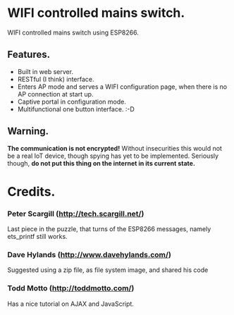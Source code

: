 WIFI controlled mains switch.
=============================

WIFI controlled mains switch using ESP8266.

Features.
---------

* Built in web server.
* RESTful (I think) interface.
* Enters AP mode and serves a WIFI configuration page, when there is no AP connection at start up.
* Captive portal in configuration mode.
* Multifunctional one button interface. :-D

Warning.
--------

**The communication is not encrypted!** Without insecurities this would not be a real IoT device,
though spying has yet to be implemented. Seriously though, **do not put this thing on the internet
in its current state.**

Credits.
========

### Peter Scargill (http://tech.scargill.net/) ###

Last piece in the puzzle, that turns of the ESP8266 messages, namely ets_printf
still works.

### Dave Hylands (http://www.davehylands.com/) ###

Suggested using a zip file, as file system image, and shared his code

### Todd Motto (http://toddmotto.com/) ###

Has a nice tutorial on AJAX and JavaScript.


